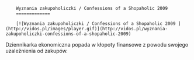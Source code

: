 
        Wyznania zakupoholiczki / Confessions of a Shopaholic 2009 
        =============
        
        [![Wyznania zakupoholiczki / Confessions of a Shopaholic 2009 ](http://vidos.pl/images/player.gif)](http://vidos.pl/wyznania-zakupoholiczki-confessions-of-a-shopaholic-2009)
        
        
 Dziennikarka ekonomiczna popada w kłopoty finansowe z powodu swojego uzależnienia od zakupów.
    